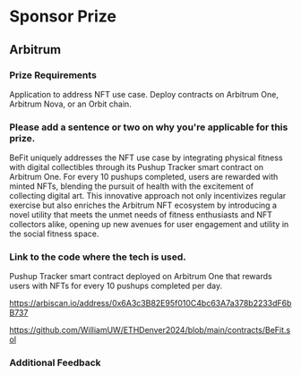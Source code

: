 # Sponsor Prize

## Arbitrum

### Prize Requirements
Application to address NFT use case. Deploy contracts on Arbitrum One, Arbitrum Nova, or an Orbit chain.
    
### Please add a sentence or two on why you're applicable for this prize.

BeFit uniquely addresses the NFT use case by integrating physical fitness with digital collectibles through its Pushup Tracker smart contract on Arbitrum One. For every 10 pushups completed, users are rewarded with minted NFTs, blending the pursuit of health with the excitement of collecting digital art. This innovative approach not only incentivizes regular exercise but also enriches the Arbitrum NFT ecosystem by introducing a novel utility that meets the unmet needs of fitness enthusiasts and NFT collectors alike, opening up new avenues for user engagement and utility in the social fitness space.

### Link to the code where the tech is used.

Pushup Tracker smart contract deployed on Arbitrum One that rewards users with NFTs for every 10 pushups completed per day.

https://arbiscan.io/address/0x6A3c3B82E95f010C4bc63A7a378b2233dF6bB737

https://github.com/WilliamUW/ETHDenver2024/blob/main/contracts/BeFit.sol


### Additional Feedback
